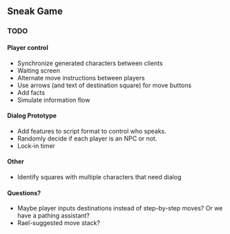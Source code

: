 ## Sneak Game

### TODO

#### Player control

* Synchronize generated characters between clients
* Waiting screen
* Alternate move instructions between players 
* Use arrows (and text of destination square) for move buttons
* Add facts
* Simulate information flow

#### Dialog Prototype

* Add features to script format to control who speaks.
* Randomly decide if each player is an NPC or not.
* Lock-in timer

#### Other

* Identify squares with multiple characters that need dialog

#### Questions?

* Maybe player inputs destinations instead of step-by-step moves? Or we have a pathing assistant?
* Rael-suggested move stack?